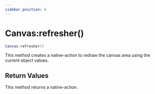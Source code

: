 ```yaml
---
sidebar_position: 6
---
```


# Canvas:refresher()
```lua
Canvas:refresher()
```
This method creates a native-action to redraw the canvas area using the current object values.

## Return Values
This method returns a native-action. 